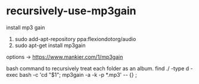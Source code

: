 # recursively-use-mp3gain

install mp3 gain
1. sudo add-apt-repository ppa:flexiondotorg/audio
2. sudo apt-get install mp3gain

options -> https://www.mankier.com/1/mp3gain

bash command to recursively treat each folder as an album.
find ./ -type d -exec bash -c 'cd "$1"; mp3gain -a -k -p *.mp3' -- {} \;
